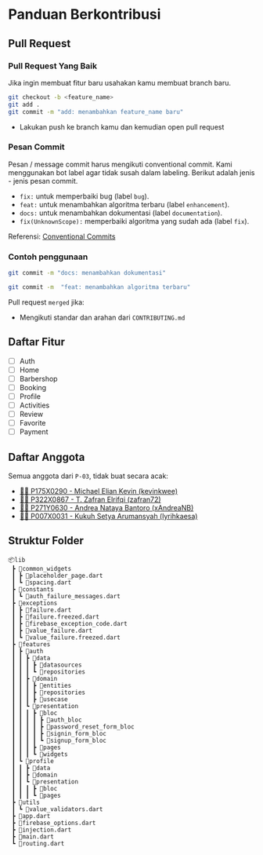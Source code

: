 # Panduan Berkontribusi

## Pull Request

### Pull Request Yang Baik

Jika ingin membuat fitur baru usahakan kamu membuat branch baru.

```bash
git checkout -b <feature_name>
git add .
git commit -m "add: menambahkan feature_name baru"
```

- Lakukan push ke branch kamu dan kemudian open pull request

### Pesan Commit

Pesan / message commit harus mengikuti conventional commit. Kami menggunakan bot label agar tidak susah dalam labeling.
Berikut adalah jenis - jenis pesan commit.

- `fix:` untuk memperbaiki bug (label `bug`).
- `feat:` untuk menambahkan algoritma terbaru (label `enhancement`).
- `docs:` untuk menambahkan dokumentasi (label `documentation`).
- `fix(UnknownScope):` memperbaiki algoritma yang sudah ada (label `fix`).

Referensi:
[Conventional Commits](https://www.conventionalcommits.org/en/v1.0.0/)

### Contoh penggunaan

```bash
git commit -m "docs: menambahkan dokumentasi"
```

```bash
git commit -m  "feat: menambahkan algoritma terbaru"
```

Pull request `merged` jika:

- Mengikuti standar dan arahan dari `CONTRIBUTING.md`

## Daftar Fitur

- [ ] Auth
- [ ] Home
- [ ] Barbershop
- [ ] Booking
- [ ] Profile
- [ ] Activities
- [ ] Review
- [ ] Favorite
- [ ] Payment

## Daftar Anggota

Semua anggota dari `P-03`, tidak buat secara acak:

- [👨‍🎓 P175X0290 - Michael Elian Kevin (kevinkwee)](https://github.com/kevinkwee)
- [👨‍🎓 P322X0867 - T. Zafran Elrifqi (zafran72)](https://github.com/zafran72)
- [👩‍🎓 P271Y0630 - Andrea Nataya Bantoro (xAndreaNB)](https://github.com/xAndreaNB)
- [👨‍🎓 P007X0031 - Kukuh Setya Arumansyah (lyrihkaesa)](https://github.com/lyrihkaesa)

## Struktur Folder

```tree
📦lib
 ┣ 📂common_widgets
 ┃ ┣ 📜placeholder_page.dart
 ┃ ┗ 📜spacing.dart
 ┣ 📂constants
 ┃ ┗ 📜auth_failure_messages.dart
 ┣ 📂exceptions
 ┃ ┣ 📜failure.dart
 ┃ ┣ 📜failure.freezed.dart
 ┃ ┣ 📜firebase_exception_code.dart
 ┃ ┣ 📜value_failure.dart
 ┃ ┗ 📜value_failure.freezed.dart
 ┣ 📂features
 ┃ ┣ 📂auth
 ┃ ┃ ┣ 📂data
 ┃ ┃ ┃ ┣ 📂datasources
 ┃ ┃ ┃ ┗ 📂repositories
 ┃ ┃ ┣ 📂domain
 ┃ ┃ ┃ ┣ 📂entities
 ┃ ┃ ┃ ┣ 📂repositories
 ┃ ┃ ┃ ┣ 📂usecase
 ┃ ┃ ┗ 📂presentation
 ┃ ┃ ┃ ┣ 📂bloc
 ┃ ┃ ┃ ┃ ┣ 📂auth_bloc
 ┃ ┃ ┃ ┃ ┣ 📂password_reset_form_bloc
 ┃ ┃ ┃ ┃ ┣ 📂signin_form_bloc
 ┃ ┃ ┃ ┃ ┗ 📂signup_form_bloc
 ┃ ┃ ┃ ┣ 📂pages
 ┃ ┃ ┃ ┗ 📂widgets
 ┃ ┗ 📂profile
 ┃ ┃ ┣ 📂data
 ┃ ┃ ┣ 📂domain
 ┃ ┃ ┗ 📂presentation
 ┃ ┃ ┃ ┣ 📂bloc
 ┃ ┃ ┃ ┗ 📂pages
 ┣ 📂utils
 ┃ ┗ 📜value_validators.dart
 ┣ 📜app.dart
 ┣ 📜firebase_options.dart
 ┣ 📜injection.dart
 ┣ 📜main.dart
 ┗ 📜routing.dart
```
